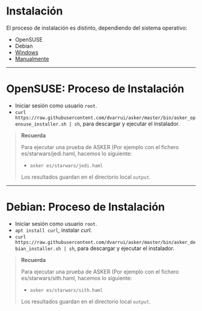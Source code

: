 
# Instalación

El proceso de instalación es distinto, dependiendo del sistema
operativo:
* OpenSUSE
* Debian
* [Windows](./windows.md)
* [Manualmente](./manual.md)

---

# OpenSUSE: Proceso de Instalación

* Iniciar sesión como usuario `root`.
* `curl https://raw.githubusercontent.com/dvarrui/asker/master/bin/asker_opensuse_installer.sh | sh`, para descargar y ejecutar el instalador.

> **Recuerda**
>
> Para ejecutar una prueba de ASKER (Por ejemplo con el fichero es/starwars/jedi.haml, hacemos lo siguiente:
> * `asker es/starwars/jedi.haml`
>
> Los resultados guardan en el directorio local `output`.

---

# Debian: Proceso de Instalación

* Iniciar sesión como usuario `root`.
* `apt install curl`, instalar _curl_.
* `curl https://raw.githubusercontent.com/dvarrui/asker/master/bin/asker_debian_installer.sh | sh`, para descargar y ejecutar el instalador.

> **Recuerda**
>
> Para ejecutar una prueba de ASKER (Por ejemplo con el fichero es/starwars/sith.haml, hacemos lo siguiente:
> * `asker es/starwars/sith.haml`
>
> Los resultados guardan en el directorio local `output`.
